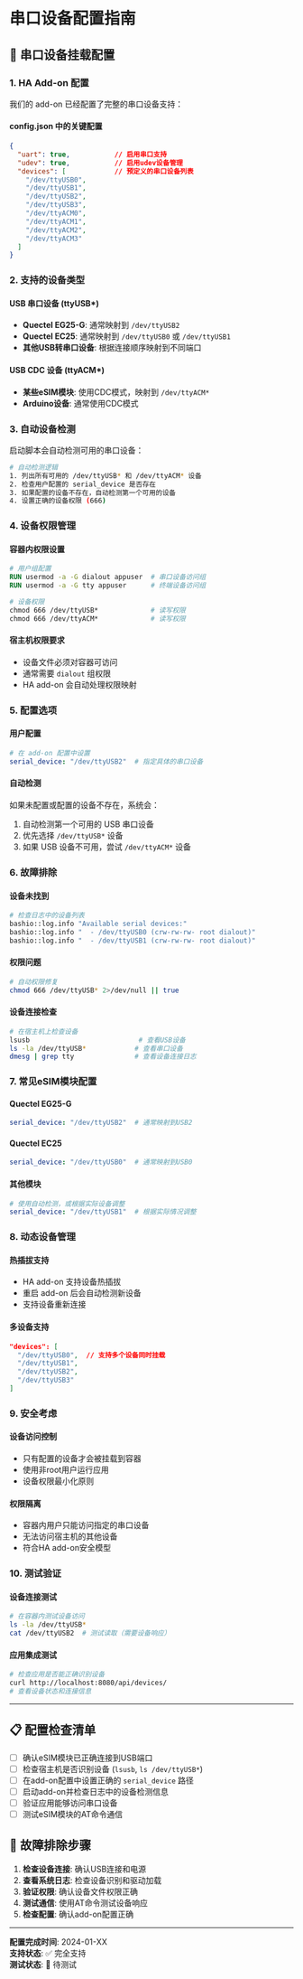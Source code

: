 # 串口设备配置指南

## 🔌 串口设备挂载配置

### 1. HA Add-on 配置

我们的 add-on 已经配置了完整的串口设备支持：

#### config.json 中的关键配置
```json
{
  "uart": true,           // 启用串口支持
  "udev": true,           // 启用udev设备管理
  "devices": [            // 预定义的串口设备列表
    "/dev/ttyUSB0",
    "/dev/ttyUSB1", 
    "/dev/ttyUSB2",
    "/dev/ttyUSB3",
    "/dev/ttyACM0",
    "/dev/ttyACM1",
    "/dev/ttyACM2",
    "/dev/ttyACM3"
  ]
}
```

### 2. 支持的设备类型

#### USB 串口设备 (ttyUSB*)
- **Quectel EG25-G**: 通常映射到 `/dev/ttyUSB2`
- **Quectel EC25**: 通常映射到 `/dev/ttyUSB0` 或 `/dev/ttyUSB1`
- **其他USB转串口设备**: 根据连接顺序映射到不同端口

#### USB CDC 设备 (ttyACM*)
- **某些eSIM模块**: 使用CDC模式，映射到 `/dev/ttyACM*`
- **Arduino设备**: 通常使用CDC模式

### 3. 自动设备检测

启动脚本会自动检测可用的串口设备：

```bash
# 自动检测逻辑
1. 列出所有可用的 /dev/ttyUSB* 和 /dev/ttyACM* 设备
2. 检查用户配置的 serial_device 是否存在
3. 如果配置的设备不存在，自动检测第一个可用的设备
4. 设置正确的设备权限 (666)
```

### 4. 设备权限管理

#### 容器内权限设置
```dockerfile
# 用户组配置
RUN usermod -a -G dialout appuser  # 串口设备访问组
RUN usermod -a -G tty appuser      # 终端设备访问组

# 设备权限
chmod 666 /dev/ttyUSB*             # 读写权限
chmod 666 /dev/ttyACM*             # 读写权限
```

#### 宿主机权限要求
- 设备文件必须对容器可访问
- 通常需要 `dialout` 组权限
- HA add-on 会自动处理权限映射

### 5. 配置选项

#### 用户配置
```yaml
# 在 add-on 配置中设置
serial_device: "/dev/ttyUSB2"  # 指定具体的串口设备
```

#### 自动检测
如果未配置或配置的设备不存在，系统会：
1. 自动检测第一个可用的 USB 串口设备
2. 优先选择 `/dev/ttyUSB*` 设备
3. 如果 USB 设备不可用，尝试 `/dev/ttyACM*` 设备

### 6. 故障排除

#### 设备未找到
```bash
# 检查日志中的设备列表
bashio::log.info "Available serial devices:"
bashio::log.info "  - /dev/ttyUSB0 (crw-rw-rw- root dialout)"
bashio::log.info "  - /dev/ttyUSB1 (crw-rw-rw- root dialout)"
```

#### 权限问题
```bash
# 自动权限修复
chmod 666 /dev/ttyUSB* 2>/dev/null || true
```

#### 设备连接检查
```bash
# 在宿主机上检查设备
lsusb                           # 查看USB设备
ls -la /dev/ttyUSB*            # 查看串口设备
dmesg | grep tty               # 查看设备连接日志
```

### 7. 常见eSIM模块配置

#### Quectel EG25-G
```yaml
serial_device: "/dev/ttyUSB2"  # 通常映射到USB2
```

#### Quectel EC25
```yaml
serial_device: "/dev/ttyUSB0"  # 通常映射到USB0
```

#### 其他模块
```yaml
# 使用自动检测，或根据实际设备调整
serial_device: "/dev/ttyUSB1"  # 根据实际情况调整
```

### 8. 动态设备管理

#### 热插拔支持
- HA add-on 支持设备热插拔
- 重启 add-on 后会自动检测新设备
- 支持设备重新连接

#### 多设备支持
```json
"devices": [
  "/dev/ttyUSB0",  // 支持多个设备同时挂载
  "/dev/ttyUSB1", 
  "/dev/ttyUSB2",
  "/dev/ttyUSB3"
]
```

### 9. 安全考虑

#### 设备访问控制
- 只有配置的设备才会被挂载到容器
- 使用非root用户运行应用
- 设备权限最小化原则

#### 权限隔离
- 容器内用户只能访问指定的串口设备
- 无法访问宿主机的其他设备
- 符合HA add-on安全模型

### 10. 测试验证

#### 设备连接测试
```bash
# 在容器内测试设备访问
ls -la /dev/ttyUSB*
cat /dev/ttyUSB2  # 测试读取（需要设备响应）
```

#### 应用集成测试
```bash
# 检查应用是否能正确识别设备
curl http://localhost:8080/api/devices/
# 查看设备状态和连接信息
```

---

## 📋 配置检查清单

- [ ] 确认eSIM模块已正确连接到USB端口
- [ ] 检查宿主机是否识别设备 (`lsusb`, `ls /dev/ttyUSB*`)
- [ ] 在add-on配置中设置正确的 `serial_device` 路径
- [ ] 启动add-on并检查日志中的设备检测信息
- [ ] 验证应用能够访问串口设备
- [ ] 测试eSIM模块的AT命令通信

## 🔧 故障排除步骤

1. **检查设备连接**: 确认USB连接和电源
2. **查看系统日志**: 检查设备识别和驱动加载
3. **验证权限**: 确认设备文件权限正确
4. **测试通信**: 使用AT命令测试设备响应
5. **检查配置**: 确认add-on配置正确

---

**配置完成时间**: 2024-01-XX  
**支持状态**: ✅ 完全支持  
**测试状态**: 🔄 待测试
